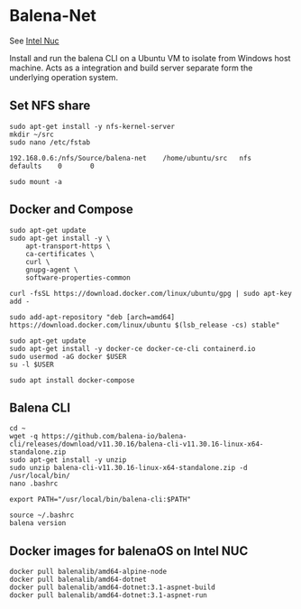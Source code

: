# Balena-Net

See [Intel Nuc](INTEL_NUC.md)

Install and run the balena CLI on a Ubuntu VM to isolate from Windows host machine. Acts as a integration and build server separate form the underlying operation system.

## Set NFS share
```console
sudo apt-get install -y nfs-kernel-server
mkdir ~/src
sudo nano /etc/fstab
```

```text
192.168.0.6:/nfs/Source/balena-net    /home/ubuntu/src   nfs      defaults    0       0
```

```console
sudo mount -a
```

## Docker and Compose
```console
sudo apt-get update
sudo apt-get install -y \
    apt-transport-https \
    ca-certificates \
    curl \
    gnupg-agent \
    software-properties-common

curl -fsSL https://download.docker.com/linux/ubuntu/gpg | sudo apt-key add -

sudo add-apt-repository "deb [arch=amd64] https://download.docker.com/linux/ubuntu $(lsb_release -cs) stable"

sudo apt-get update
sudo apt-get install -y docker-ce docker-ce-cli containerd.io
sudo usermod -aG docker $USER
su -l $USER

sudo apt install docker-compose
```

## Balena CLI

```console
cd ~
wget -q https://github.com/balena-io/balena-cli/releases/download/v11.30.16/balena-cli-v11.30.16-linux-x64-standalone.zip
sudo apt-get install -y unzip
sudo unzip balena-cli-v11.30.16-linux-x64-standalone.zip -d /usr/local/bin/
nano .bashrc
```

```text
export PATH="/usr/local/bin/balena-cli:$PATH"
```

```console
source ~/.bashrc
balena version
```

## Docker images for balenaOS on Intel NUC

```console
docker pull balenalib/amd64-alpine-node
docker pull balenalib/amd64-dotnet
docker pull balenalib/amd64-dotnet:3.1-aspnet-build
docker pull balenalib/amd64-dotnet:3.1-aspnet-run
```